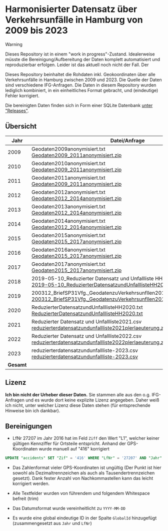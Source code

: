 # Harmonisierter Datensatz über Verkehrsunfälle in Hamburg von 2009 bis 2023


> [!WARNING]  
> Dieses Repository ist in einem "work in progress"-Zustand. Idealerweise müsste die Bereinigung/Aufbereitung der Daten komplett automatisiert und reproduzierbar erfolgen. Leider ist das aktuell noch nicht der Fall. Der

Dieses Repository beinhaltet die Rohdaten inkl. Geokoordinaten über alle Verkehrsunfälle in Hamburg zwischen 2009 und 2023. Die Quelle der Daten sind verschiedene IFG-Anfragen. Die Daten in diesem Repository wurden lediglich kombiniert, in ein einheitliches Format gebracht, und (eindeutige) Fehler korrigiert.

Die bereinigten Daten finden sich in Form einer SQLite Datenbank [unter "Releases"](https://github.com/pReya/unfallstatistik-hamburg-daten/releases).

## Übersicht
| Jahr | Datei/Anfrage | Unfälle |
|------|---------------|---------|
| 2009 |Geodaten2009anonymisiert.txt<br>[Geodaten2009_2011anonymisiert.zip](https://fragdenstaat.de/anfrage/geodaten-zu-verkehrsunfallen-in-hamburg/#nachricht-106840)|63631|
| 2010 |Geodaten2010anonymisiert.txt<br>[Geodaten2009_2011anonymisiert.zip](https://fragdenstaat.de/anfrage/geodaten-zu-verkehrsunfallen-in-hamburg/#nachricht-106840)|64347|
| 2011 |Geodaten2011anonymisiert.txt<br>[Geodaten2009_2011anonymisiert.zip](https://fragdenstaat.de/anfrage/geodaten-zu-verkehrsunfallen-in-hamburg/#nachricht-106840)|66139|
| 2012 |Geodaten2012anonymisiert.txt<br>[Geodaten2012_2014anonymisiert.zip](https://fragdenstaat.de/anfrage/geodaten-zu-verkehrsunfallen-in-hamburg/#nachricht-106841)|65762|
| 2013 |Geodaten2013anonymisiert.txt<br>[Geodaten2012_2014anonymisiert.zip](https://fragdenstaat.de/anfrage/geodaten-zu-verkehrsunfallen-in-hamburg/#nachricht-106841)|65045|
| 2014 |Geodaten2014anonymisiert.txt<br>[Geodaten2012_2014anonymisiert.zip](https://fragdenstaat.de/anfrage/geodaten-zu-verkehrsunfallen-in-hamburg/#nachricht-106841)|65752|
| 2015 |Geodaten2015anonymisiert.txt<br>[Geodaten2015_2017anonymisiert.zip](https://fragdenstaat.de/anfrage/geodaten-zu-verkehrsunfallen-in-hamburg/#nachricht-106842)|67227|
| 2016 |Geodaten2016anonymisiert.txt<br>[Geodaten2015_2017anonymisiert.zip](https://fragdenstaat.de/anfrage/geodaten-zu-verkehrsunfallen-in-hamburg/#nachricht-106842)|68451|
| 2017 |Geodaten2017anonymisiert.txt<br>[Geodaten2015_2017anonymisiert.zip](https://fragdenstaat.de/anfrage/geodaten-zu-verkehrsunfallen-in-hamburg/#nachricht-106842)|67918|
| 2018 |2019-05-10_Reduzierter Datensatz und Unfallliste HH2018.txt<br>[2019-05-10_ReduzierterDatensatzundUnfalllisteHH2018.zip](https://fragdenstaat.de/anfrage/geodaten-zu-verkehrsunfallen-in-hamburg-im-jahre-2018/#nachricht-367376)|67558|
| 2019 |200312_BriefSP31Vfg._GeodatenzuVerkehrsunfllen2019_Anlage_Datensatz.xlsx<br>[200312_BriefSP31Vfg._GeodatenzuVerkehrsunfllen2019_Anlage_Datensatz.xlsx](https://fragdenstaat.de/anfrage/geodaten-zu-verkehrsunfallen-in-hamburg-im-jahre-2019/#nachricht-470737)|68887|
| 2020 |ReduzierterDatensatzundUnfalllisteHH2020.txt<br>[ReduzierterDatensatzundUnfalllisteHH2020.txt](https://fragdenstaat.de/anfrage/geodaten-zu-verkehrsunfallen-in-hamburg-im-jahre-2020/#nachricht-569893)|58137|
| 2021 |Reduzierter Datensatz und Unfallliste2021.csv<br>[reduzierterdatensatzundunfallliste2021plerlaeuterung.zip](https://fragdenstaat.de/anfrage/geodaten-zu-verkehrsunfaellen-in-hamburg-im-jahre-2022/#nachricht-771669)|59463|
| 2022 |Reduzierter Datensatz und Unfallliste2022.csv<br>[reduzierterdatensatzundunfallliste2022plerlaeuterung.zip](https://fragdenstaat.de/anfrage/geodaten-zu-verkehrsunfaellen-in-hamburg-im-jahre-2022/#nachricht-771668)|60957|
| 2023 |reduzierterdatensatzundunfallliste-2023.csv<br>[reduzierterdatensatzundunfallliste-2023.csv](https://fragdenstaat.de/anfrage/geodaten-zu-verkehrsunfaellen-in-hamburg-im-jahre-2023/#nachricht-937383)|63597|
| **Gesamt** | |972871|

## Lizenz
**Ich bin nicht der Urheber dieser Daten.** Sie stammen alle aus den o.g. IFG-Anfragen und es wurde dort keine explizite Lizenz angegeben. Daher weiß ich nicht, unter welcher Lizenz diese Daten stehen (für entsprechende Hinweise bin ich dankbar).

## Bereinigungen

- LfNr 27207 im Jahr 2016 hat im Feld `Ziff` den Wert "L1", welcher keiner gültigen Kennziffer für Ortsteile entspricht. Anhand der GPS-Koordinaten wurde manuell auf "416" korrigiert

```sql
UPDATE "accidents" SET "Zif" = '416' WHERE "LfNr" = '27207' AND "Jahr" = 2016;
```

- Das Zahlenformat vieler GPS-Koordinaten ist ungültig (Der Punkt ist hier sowohl als Dezimaltrennzeichen als auch als Tausendertrennzeichen gesetzt). Dank fester Anzahl von Nachkommastellen kann das leicht korrigiert werden.

- Alle Textfelder wurden von führendem und folgendem Whitespace befreit (trim)

- Das Datumsformat wurde vereinheitlicht zu `YYYY-MM-DD`

- Es wurde eine global eindeutige ID in der Spalte `GlobalId` hinzugefügt (zusammengesetzt aus `Jahr` und `LfNr`)
